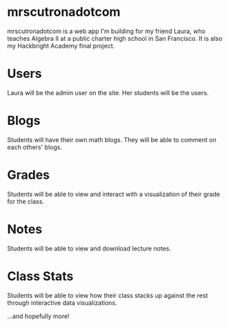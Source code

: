 mrscutronadotcom
================

mrscutronadotcom is a web app I'm building for my friend Laura, who teaches Algebra II at a public charter high school in San Francisco.  It is also my Hackbright Academy final project. 

Users
=====

Laura will be the admin user on the site.  Her students will be the users. 

Blogs
=====

Students will have their own math blogs.  They will be able to comment on each others' blogs. 

Grades
======

Students will be able to view and interact with a visualization of their grade for the class. 

Notes 
=====

Students will be able to view and download lecture notes. 

Class Stats
===========

Students will be able to view how their class stacks up against the rest through interactive data visualizations. 

...and hopefully more!

